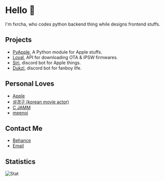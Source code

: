 # Hello 👋

I'm fxrcha, who codes python backend thing while designs frontend stuffs.

## Projects
* [PyApple](https://github.com/fxrcha/PyApple), A Python module for Apple stuffs.
* [Loyal](https://github.com/fxrcha/Loyal), API for downloading OTA & IPSW firmwares.
* [Siri](https://github.com/fxrcha/Siri), discord bot for Apple things.
* [Dukzl](https://github.com/fxrcha/Dukzl), discord bot for fanboy life.

## Personal Loves
* [Apple](https://apple.com/)
* [설경구 (korean movie actor)](https://namu.wiki/w/설경구)
* [C JAMM](https://open.spotify.com/artist/2ZT3bnHPOdErwCLdP5aHqR)
* [meenoi](https://open.spotify.com/artist/5KuvNz7npsGeDJdk8QHMVH)

## Contact Me
* [Behance](https://www.behance.net/hyunwoocho)
* [Email](mailto:truetype24@gmail.com)

## Statistics
![Stat](https://github-readme-stats.vercel.app/api?username=fxrcha&show_icons=true&hide_border=true&count_private=true&theme=dracula)
